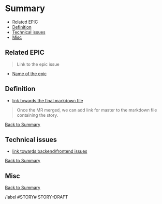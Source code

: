 # Summary

* [Related EPIC](#related-epic)
* [Definition](#definition)
* [Technical issues](#technical-issues)
* [Misc](#misc)

## Related EPIC

> Link to the epic issue

* [Name of the epic]()

## Definition

* [link towards the final markdown file]()

> Once the MR merged, we can add link for master to the markdown file containing the story.

[Back to Summary](#summary)

## Technical issues

* [link towards backend/frontend issues]()

[Back to Summary](#summary)

## Misc

[Back to Summary](#summary)

/label #STORY# STORY::DRAFT
